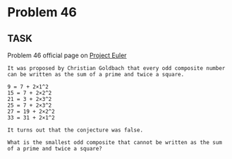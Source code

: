 Problem 46
===

## TASK ##

Problem 46 official page on [Project Euler](http://projecteuler.net/problem=46)

	It was proposed by Christian Goldbach that every odd composite number can be written as the sum of a prime and twice a square.
	
	9 = 7 + 2×1^2
	15 = 7 + 2×2^2
	21 = 3 + 2×3^2
	25 = 7 + 2×3^2
	27 = 19 + 2×2^2
	33 = 31 + 2×1^2
	
	It turns out that the conjecture was false.
	
	What is the smallest odd composite that cannot be written as the sum of a prime and twice a square?